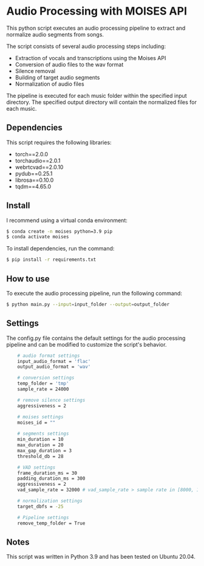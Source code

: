 # Audio Processing with MOISES API

This python script executes an audio processing pipeline to extract and normalize audio segments from songs.

The script consists of several audio processing steps including:

- Extraction of vocals and transcriptions using the Moises API
- Conversion of audio files to the wav format
- Silence removal
- Building of target audio segments
- Normalization of audio files

The pipeline is executed for each music folder within the specified input directory. The specified output directory will contain the normalized files for each music.

## Dependencies

This script requires the following libraries:

- torch==2.0.0
- torchaudio==2.0.1
- webrtcvad==2.0.10
- pydub==0.25.1
- librosa==0.10.0
- tqdm==4.65.0

## Install 

I recommend using a virtual conda environment:

```bash
$ conda create -n moises python=3.9 pip
$ conda activate moises
```

To install dependencies, run the command:

```bash
$ pip install -r requirements.txt
```

## How to use

To execute the audio processing pipeline, run the following command:

```bash
$ python main.py --input=input_folder --output=output_folder
```

## Settings

The config.py file contains the default settings for the audio processing pipeline and can be modified to customize the script's behavior.

```bash
    # audio format settings
    input_audio_format = 'flac'
    output_audio_format = 'wav'

    # conversion settings
    temp_folder = 'tmp'
    sample_rate = 24000

    # remove silence settings
    aggressiveness = 2

    # moises settings
    moises_id = ""
    
    # segments settings
    min_duration = 10
    max_duration = 20
    max_gap_duration = 3
    threshold_db = 28

    # VAD settings
    frame_duration_ms = 30
    padding_duration_ms = 300
    aggressiveness = 2
    vad_sample_rate = 32000 # vad_sample_rate > sample rate in [8000, 16000, 32000, 48000]

    # normalization settings
    target_dbfs = -25

    # Pipeline settings
    remove_temp_folder = True
```

## Notes

This script was written in Python 3.9 and has been tested on Ubuntu 20.04.